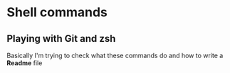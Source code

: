 # Shell commands
## Playing with Git and zsh

Basically I'm trying to check what these commands do and how to write a **Readme** file
